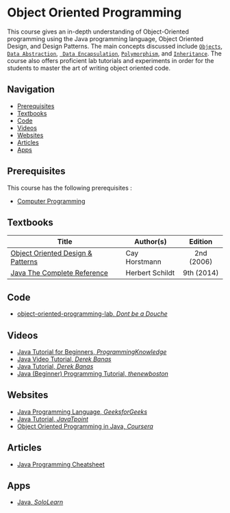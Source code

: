 
# Object Oriented Programming

This course gives an in-depth understanding of Object-Oriented programming using the Java programming language, Object Oriented Design, and Design Patterns. The main concepts discussed include [`Objects`](https://en.wikipedia.org/wiki/Object_(computer_science)), [`Data Abstraction`](https://en.wikipedia.org/wiki/Abstraction_(computer_science)#Abstraction_in_object_oriented_programming), [` Data Encapsulation`](https://en.wikipedia.org/wiki/Object-oriented_programming#Encapsulation), [`Polymorphism`](https://en.wikipedia.org/wiki/Object-oriented_programming#Polymorphism), and [`Inheritance`](https://en.wikipedia.org/wiki/Inheritance_(object-oriented_programming)). The course also offers proficient lab tutorials and experiments in order for the students to master the art of writing object oriented code. 

## Navigation

*   [Prerequisites](#prerequisites)
*   [Textbooks](#textbooks)
*   [Code](#code)
*   [Videos](#videos)
*   [Websites](#websites)
*   [Articles](#articles)
*   [Apps](#apps)


## Prerequisites

This course has the following prerequisites :

*   [Computer Programming](../CSF111)

## Textbooks

| Title | Author(s) | Edition |
| -------------|-------------|:-----:|
| [Object Oriented Design & Patterns](https://drive.google.com/file/d/1WkjRyU7aGcr01MpJ-iQCTeXhFLUHeH7T/view?usp=sharing) | Cay Horstmann | 2nd (2006) |
| [Java The Complete Reference](https://drive.google.com/file/d/1FWUTT4x8BI-v0_SIf50HHNvyKdPw1gYq/view?usp=sharing)| Herbert Schildt | 9th (2014) |

## Code

*   [object-oriented-programming-lab, *Dont be a Douche*](https://github.com/dontbeadouche/object-oriented-programming-lab)

## Videos

*   [Java Tutorial for Beginners, *ProgrammingKnowledge*](https://www.youtube.com/playlist?list=PLS1QulWo1RIbfTjQvTdj8Y6yyq4R7g-Al)
*   [Java Video Tutorial, *Derek Banas*](https://www.youtube.com/playlist?list=PLE7E8B7F4856C9B19)
*   [Java Tutorial, *Derek Banas*](https://www.youtube.com/watch?v=n-xAqcBCws4)
*   [Java (Beginner) Programming Tutorial, *thenewboston*](https://www.youtube.com/playlist?list=PLFE2CE09D83EE3E28)

## Websites

*   [Java Programming Language, *GeeksforGeeks*](https://www.geeksforgeeks.org/java/)
*   [Java Tutorial, *JavaTpoint*](https://www.javatpoint.com/java-tutorial)
*   [Object Oriented Programming in Java, *Coursera*](https://www.coursera.org/learn/object-oriented-java)


## Articles

*   [Java Programming Cheatsheet](https://drive.google.com/file/d/1FUOgQrPB_sUsPSGrj8LOuMRIELRx0LD3/view?usp=sharing)

## Apps

*   [Java, *SoloLearn*](https://www.sololearn.com/Course/Java/)